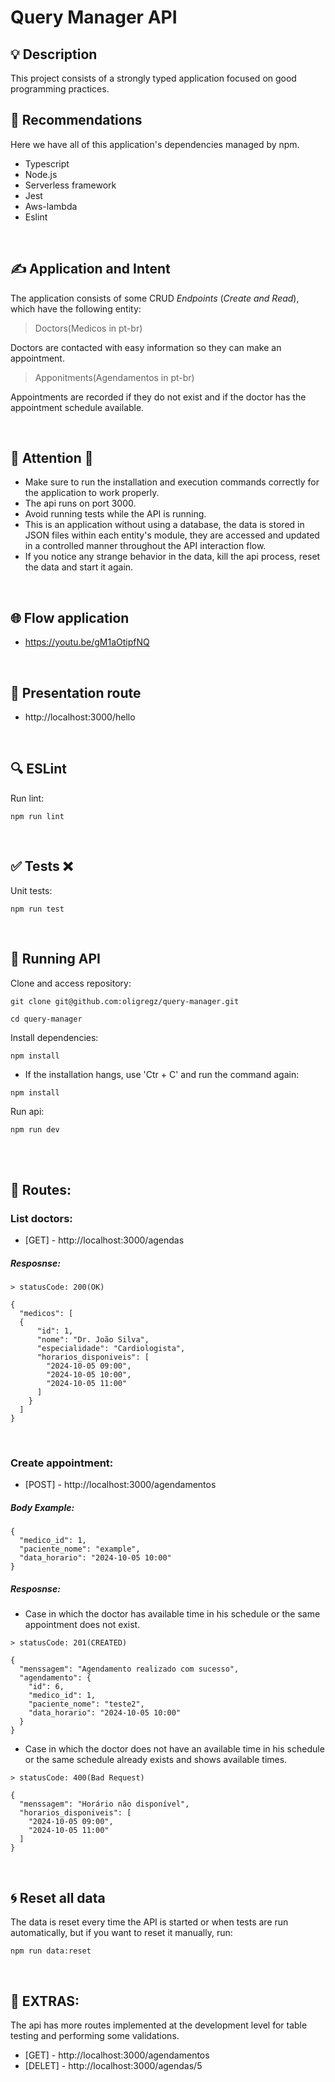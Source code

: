 # Query Manager API

## 💡 Description

This project consists of a strongly typed application focused on good programming practices.
<br>

## 📜 Recommendations

Here we have all of this application's dependencies managed by npm.

- Typescript
- Node.js
- Serverless framework
- Jest
- Aws-lambda
- Eslint

<br>

## ✍️ Application and Intent

The application consists of some CRUD *Endpoints* (*Create and Read*), which have the following entity:

> Doctors(Medicos in pt-br)

Doctors are contacted with easy information so they can make an appointment.

> Apponitments(Agendamentos in pt-br)

Appointments are recorded if they do not exist and if the doctor has the appointment schedule available.

<br>

## 👀 Attention 👀
- Make sure to run the installation and execution commands correctly for the application to work properly.
- The api runs on port 3000.
- Avoid running tests while the API is running.
- This is an application without using a database, the data is stored in JSON files within each entity's module, they are accessed and updated in a controlled manner throughout the API interaction flow.
- If you notice any strange behavior in the data, kill the api process, reset the data and start it again.

<br>

## 🌐 Flow application

- https://youtu.be/gM1aOtipfNQ

<br>


## 📖 Presentation route

- http://localhost:3000/hello

<br>

## 🔍 ESLint

Run lint:
```
npm run lint
```

<br>

## ✅ Tests ❌

Unit tests:
```
npm run test
```

<br>

## 💈 Running API

Clone and access repository:

```
git clone git@github.com:oligregz/query-manager.git
```

```
cd query-manager
```

Install dependencies:

```
npm install
```

* If the installation hangs, use 'Ctr + C' and run the command again:
```
npm install
```

Run api:
```
npm run dev
```
<br><br>

## 🏁 Routes:

### List doctors:
- [GET] - http://localhost:3000/agendas

##### Resposnse:
```
> statusCode: 200(OK)

{
  "medicos": [
  {
      "id": 1,
      "nome": "Dr. João Silva",
      "especialidade": "Cardiologista",
      "horarios_disponiveis": [
        "2024-10-05 09:00",
        "2024-10-05 10:00",
        "2024-10-05 11:00"
      ]
    }
  ]
}
```

<br>

### Create appointment:
- [POST] - http://localhost:3000/agendamentos

##### Body Example:

```
{
  "medico_id": 1,
  "paciente_nome": "example",
  "data_horario": "2024-10-05 10:00"
}
```

##### Resposnse:

* Case in which the doctor has available time in his schedule or the same appointment does not exist.

```
> statusCode: 201(CREATED)

{
  "menssagem": "Agendamento realizado com sucesso",
  "agendamento": {
    "id": 6,
    "medico_id": 1,
    "paciente_nome": "teste2",
    "data_horario": "2024-10-05 10:00"
  }
}
```

* Case in which the doctor does not have an available time in his schedule or the same schedule already exists and shows available times.

```
> statusCode: 400(Bad Request)

{
  "menssagem": "Horário não disponível",
  "horarios_disponiveis": [
    "2024-10-05 09:00",
    "2024-10-05 11:00"
  ]
}
```

<br>

## 🌀 Reset all data

The data is reset every time the API is started or when tests are run automatically, but if you want to reset it manually, run:

```
npm run data:reset
```

<br>

## 🎉 EXTRAS:

The api has more routes implemented at the development level for table testing and performing some validations.

- [GET] - http://localhost:3000/agendamentos
- [DELET] - http://localhost:3000/agendas/5
